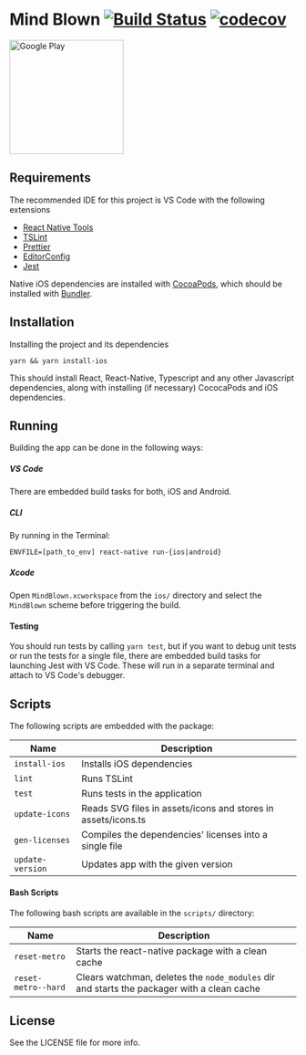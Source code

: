 Mind Blown [![Build Status][travis-badge]](https://travis-ci.org/Shufflow/mind-blown) [![codecov][codecov-badge]](https://codecov.io/gh/Shufflow/mind-blown)
===

<a href="http://bit.ly/MindBlown-PlayStore">
  <img
    alt="Google Play"
    src="https://play.google.com/intl/en/badges/images/generic/en_badge_web_generic.png"
    width="200px" />
</a>

## Requirements

The recommended IDE for this project is VS Code with the following extensions

- [React Native Tools](https://github.com/Microsoft/vscode-react-native)
- [TSLint](https://github.com/Microsoft/vscode-tslint)
- [Prettier](https://marketplace.visualstudio.com/items?itemName=esbenp.prettier-vscode)
- [EditorConfig](https://marketplace.visualstudio.com/items?itemName=EditorConfig.EditorConfig)
- [Jest](https://github.com/jest-community/vscode-jest)

Native iOS dependencies are installed with [CocoaPods](https://guides.cocoapods.org/using/getting-started.html), which should be installed with [Bundler](https://bundler.io/).

## Installation

Installing the project and its dependencies

```
yarn && yarn install-ios
```

This should install React, React-Native, Typescript and any other Javascript dependencies, along with installing (if necessary) CococaPods and iOS dependencies.

## Running

Building the app can be done in the following ways:

##### VS Code

There are embedded build tasks for both, iOS and Android.

##### CLI

By running in the Terminal:

```
ENVFILE=[path_to_env] react-native run-{ios|android}
```

##### Xcode

Open `MindBlown.xcworkspace` from the `ios/` directory and select the `MindBlown` scheme before triggering  the build.

#### Testing

You should run tests by calling `yarn test`, but if you want to debug unit tests or run the tests for a single file, there are embedded build tasks for launching Jest with VS Code. These will run in a separate terminal and attach to VS Code's debugger.

## Scripts

The following scripts are embedded with the package:

| Name             | Description                                                   |
| ---------------- | ------------------------------------------------------------- |
| `install-ios`    | Installs iOS dependencies                                     |
| `lint`           | Runs TSLint                                                   |
| `test`           | Runs tests in the application                                 |
| `update-icons`   | Reads SVG files in assets/icons and stores in assets/icons.ts |
| `gen-licenses`   | Compiles the dependencies' licenses into a single file        |
| `update-version` | Updates app with the given version                            |

#### Bash Scripts

The following bash scripts are available in the `scripts/` directory:

| Name                | Description                                                                                |
| ------------------- | ------------------------------------------------------------------------------------------ |
| `reset-metro`       | Starts the react-native package with a clean cache                                         |
| `reset-metro--hard` | Clears watchman, deletes the `node_modules` dir and starts the packager with a clean cache |

## License

See the LICENSE file for more info.

[travis-badge]: https://travis-ci.org/Shufflow/mind-blown.svg?branch=develop
[codecov-badge]: https://codecov.io/gh/Shufflow/mind-blown/branch/develop/graph/badge.svg
